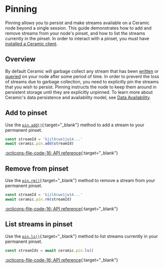 # Pinning

Pinning allows you to persist and make streams available on a Ceramic node beyond a single session. This guide demonstrates how to add and remove streams from your node's pinset, and how to list the streams currently in the pinset. In order to interact with a pinset, you must have [installed a Ceramic client](./installation.md).

## **Overview**

By default Ceramic will garbage collect any stream that has been [written](./writes.md) or [queried](./queries.md) on your node after some period of time. In order to prevent the loss of streams due to garbage collection, you need to explicitly pin the streams that you wish to persist. Pinning instructs the node to keep them around in persistent storage until they are explicitly unpinned. To learn more about Ceramic's data persistence and availability model, see [Data Availability](../../learn/advanced/data-availability.md).

## **Add to pinset**

Use the [`pin.add()`](https://developers.ceramic.network/reference/typescript/interfaces/_ceramicnetwork_common.pinapi-1.html#add){:target="\_blank"} method to add a stream to your permanent pinset.

```javascript
const streamId = 'kjzl6cwe1jw14...'
await ceramic.pin.add(streamId)
```

[:octicons-file-code-16: API reference](https://developers.ceramic.network/reference/typescript/interfaces/_ceramicnetwork_common.pinapi-1.html#add){:target="\_blank"}

## **Remove from pinset**

Use the [`pin.rm()`](https://developers.ceramic.network/reference/typescript/interfaces/_ceramicnetwork_common.pinapi-1.html#rm){:target="\_blank"} method to remove a stream from your permanent pinset.

```javascript
const streamId = 'kjzl6cwe1jw14...'
await ceramic.pin.rm(streamId)
```

[:octicons-file-code-16: API reference](https://developers.ceramic.network/reference/typescript/interfaces/_ceramicnetwork_common.pinapi-1.html#rm){:target="\_blank"}

## **List streams in pinset**

Use the [`pin.ls()`](https://developers.ceramic.network/reference/typescript/interfaces/_ceramicnetwork_common.pinapi-1.html#ls){:target="\_blank"} method to list streams currently in your permanent pinset.

```javascript
const streamIds = await ceramic.pin.ls()
```

[:octicons-file-code-16: API reference](https://developers.ceramic.network/reference/typescript/interfaces/_ceramicnetwork_common.pinapi-1.html#ls){:target="\_blank"}
